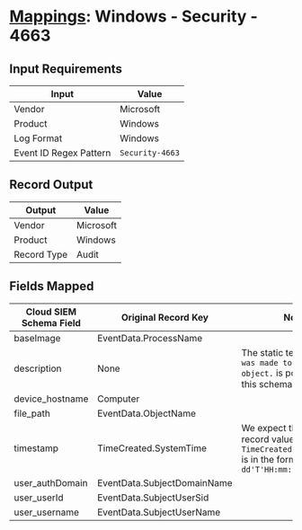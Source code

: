 # [Mappings](README.md): Windows - Security - 4663

## Input Requirements

|Input|Value|
|-----|-----|
|Vendor|Microsoft|
|Product|Windows|
|Log Format|Windows|
|Event ID Regex Pattern|`Security-4663`|

## Record Output

|Output|Value|
|------|-----|
|Vendor|Microsoft|
|Product|Windows|
|Record Type|Audit|

## Fields Mapped

|Cloud SIEM Schema Field|Original Record Key|Notes|
|-----------------------|-------------------|-----|
|baseImage|EventData.ProcessName||
|description|None|The static text `An attempt was made to access an object.` is populated in this schema field.|
|device_hostname|Computer||
|file_path|EventData.ObjectName||
|timestamp|TimeCreated.SystemTime|We expect the orginal record value of `TimeCreated.SystemTime` is in the format `yyyy-MM-dd'T'HH:mm:ss.SSSSSSSSSZ`|
|user_authDomain|EventData.SubjectDomainName||
|user_userId|EventData.SubjectUserSid||
|user_username|EventData.SubjectUserName||

